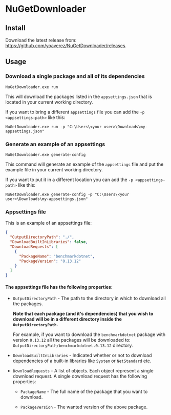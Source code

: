 # NuGetDownloader

## Install
Download the latest release from: https://github.com/yoaverez/NuGetDownloader/releases.

## Usage

### Download a single package and all of its dependencies
```shell
NuGetDownloader.exe run
```
This will download the packages listed in the `appsettings.json` that is located in your current working directory.

If you want to bring a different `appsettings` file you can add the `-p <appsettings-path>` like this:
```shell
NuGetDownloader.exe run -p "C:\Users\<your user>\Downloads\my-appsettings.json"
```

### Generate an example of an appsettings
```shell
NuGetDownloader.exe generate-config
```
This command will generate an example of the `appsettings` file
and put the example file in your current working directory.

If you want to put it in a different location you can add the `-p <appsettings-path>` like this:
```shell
NuGetDownloader.exe generate-config -p "C:\Users\<your user>\Downloads\my-appsettings.json"
```

### Appsettings file
This is an example of an appsettings file:
```json
{
  "OutputDirectoryPath": "./",
  "DownloadBuiltInLibraries": false,
  "DownloadRequests": [
    {
      "PackageName": "benchmarkdotnet",
      "PackageVersion": "0.13.12"
    }
  ]
}
```

#### The appsettings file has the following properties:
*   `OutputDirectoryPath` - The path to the directory in which to download all the packages.

    **Note that each package (and it's dependencies) that you wish to download will be in a different directory inside the `OutputDirectoryPath`.**
    
    For example, if you want to download the `benchmarkdotnet` package with version `0.13.12` all the packages will be downloaded to: `OutputDirectoryPath/benchmarkdotnet.0.13.12` directory.

* `DownloadBuiltInLibraries` - Indicated whether or not to download dependencies of a built-in libraries like `System` or `NetStandard` etc.

* `DownloadRequests` - A list of objects. Each object represent a single download request. A single download request has the following properties:
    * `PackageName` - The full name of the package that you want to download.
    
    * `PackageVersion` - The wanted version of the above package.
